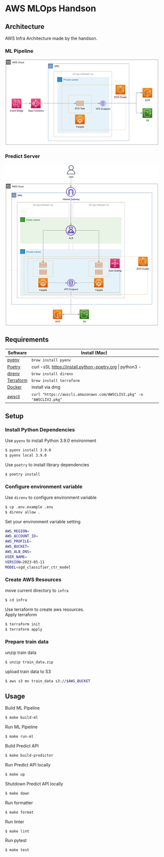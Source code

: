 # AWS MLOps Handson
## Architecture
AWS Infra Architecture made by the handson.

### ML Pipeline
![ml_pipeline](./imgs/ml_pipeline_architecture.png)

### Predict Server
![predict_server](./imgs/predict_server_architecture.png)

## Requirements
| Software                   | Install (Mac)              |
|----------------------------|----------------------------|
| [pyenv](https://github.com/pyenv/pyenv#installation)             | `brew install pyenv`       |
| [Poetry](https://python-poetry.org/docs/#installation)           | curl -sSL https://install.python-poetry.org &#x7C; python3 - |
| [direnv](https://formulae.brew.sh/formula/direnv)           | `brew install direnv`      |
| [Terraform](https://developer.hashicorp.com/terraform/tutorials/aws-get-started/install-cli#install-terraform)    | `brew install terraform`   |
| [Docker](https://docs.docker.com/desktop/install/mac-install/) | install via dmg |
| [awscli](https://docs.aws.amazon.com/cli/latest/userguide/getting-started-installjkkkkj.html) | `curl "https://awscli.amazonaws.com/AWSCLIV2.pkg" -o "AWSCLIV2.pkg"` |

## Setup
### Install Python Dependencies
Use `pyenv` to install Python 3.9.0 environment
```bash
$ pyenv install 3.9.0
$ pyenv local 3.9.0
```

Use `poetry` to install library dependencies 
```bash
$ poetry install
```

### Configure environment variable
Use `direnv` to configure environment variable
```bash
$ cp .env.example .env
$ direnv allow .
```
Set your environment variable setting
```bash
AWS_REGION=
AWS_ACCOUNT_ID=
AWS_PROFILE=
AWS_BUCKET=
AWS_ALB_DNS=
USER_NAME=
VERSION=2023-05-11
MODEL=sgd_classifier_ctr_model
```

### Create AWS Resources
move current directory to `infra` 
```bash
$ cd infra
```

Use terraform to create aws resources.   
Apply terraform
```bash
$ terraform init
$ terraform apply
```

### Prepare train data
unzip train data
```bash
$ unzip train_data.zip
```

upload train data to S3
```bash
$ aws s3 mv train_data s3://$AWS_BUCKET
```

## Usage
Build ML Pipeline
```bash
$ make build-ml
```

Run ML Pipeline
```bash
$ make run-ml
```

Build Predict API
```bash
$ make build-predictor
```

Run Predict API locally
```bash
$ make up
```

Shutdown Predict API locally
```bash
$ make down
```

Run formatter
```bash
$ make format
```

Run linter 
```bash
$ make lint 
```

Run pytest 
```bash
$ make test 
```
